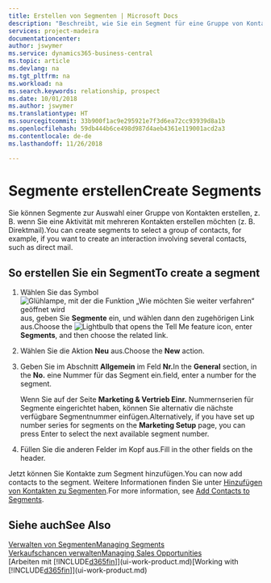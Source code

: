 ```yaml
---
title: Erstellen von Segmenten | Microsoft Docs
description: "Beschreibt, wie Sie ein Segment für eine Gruppe von Kontakten in Business Central erstellen, beispielsweise um mehrere Kontakte mit einer Direktsendung anzusprechen."
services: project-madeira
documentationcenter: 
author: jswymer
ms.service: dynamics365-business-central
ms.topic: article
ms.devlang: na
ms.tgt_pltfrm: na
ms.workload: na
ms.search.keywords: relationship, prospect
ms.date: 10/01/2018
ms.author: jswymer
ms.translationtype: HT
ms.sourcegitcommit: 33b900f1ac9e295921e7f3d6ea72cc93939d8a1b
ms.openlocfilehash: 59db444b6ce498d987d4aeb4361e119001acd2a3
ms.contentlocale: de-de
ms.lasthandoff: 11/26/2018

---
```

# <a name="create-segments"></a><span data-ttu-id="2097b-103">Segmente erstellen</span><span class="sxs-lookup"><span data-stu-id="2097b-103">Create Segments</span></span>
<span data-ttu-id="2097b-104">Sie können Segmente zur Auswahl einer Gruppe von Kontakten erstellen, z. B. wenn Sie eine Aktivität mit mehreren Kontakten erstellen möchten (z. B. Direktmail).</span><span class="sxs-lookup"><span data-stu-id="2097b-104">You can create segments to select a group of contacts, for example, if you want to create an interaction involving several contacts, such as direct mail.</span></span>

## <a name="to-create-a-segment"></a><span data-ttu-id="2097b-105">So erstellen Sie ein Segment</span><span class="sxs-lookup"><span data-stu-id="2097b-105">To create a segment</span></span>
1. <span data-ttu-id="2097b-106">Wählen Sie das Symbol ![Glühlampe, mit der die Funktion „Wie möchten Sie weiter verfahren“ geöffnet wird](media/ui-search/search_small.png "Wie möchten Sie weiter verfahren?") aus, geben Sie **Segmente** ein, und wählen dann den zugehörigen Link aus.</span><span class="sxs-lookup"><span data-stu-id="2097b-106">Choose the ![Lightbulb that opens the Tell Me feature](media/ui-search/search_small.png "Tell me what you want to do") icon, enter **Segments**, and then choose the related link.</span></span>
2. <span data-ttu-id="2097b-107">Wählen Sie die Aktion **Neu** aus.</span><span class="sxs-lookup"><span data-stu-id="2097b-107">Choose the **New** action.</span></span>
3. <span data-ttu-id="2097b-108">Geben Sie im Abschnitt **Allgemein** im Feld **Nr.**</span><span class="sxs-lookup"><span data-stu-id="2097b-108">In the **General** section, in the **No.**</span></span> <span data-ttu-id="2097b-109">eine Nummer für das Segment ein.</span><span class="sxs-lookup"><span data-stu-id="2097b-109">field, enter a number for the segment.</span></span>

    <span data-ttu-id="2097b-110">Wenn Sie auf der Seite **Marketing & Vertrieb Einr.** Nummernserien für Segmente eingerichtet haben, können Sie alternativ die nächste verfügbare Segmentnummer einfügen.</span><span class="sxs-lookup"><span data-stu-id="2097b-110">Alternatively, if you have set up number series for segments on the **Marketing Setup** page, you can press Enter to select the next available segment number.</span></span>
4. <span data-ttu-id="2097b-111">Füllen Sie die anderen Felder im Kopf aus.</span><span class="sxs-lookup"><span data-stu-id="2097b-111">Fill in the other fields on the header.</span></span>

<span data-ttu-id="2097b-112">Jetzt können Sie Kontakte zum Segment hinzufügen.</span><span class="sxs-lookup"><span data-stu-id="2097b-112">You can now add contacts to the segment.</span></span> <span data-ttu-id="2097b-113">Weitere Informationen finden Sie unter [Hinzufügen von Kontakten zu Segmenten](marketing-add-contact-segment.md).</span><span class="sxs-lookup"><span data-stu-id="2097b-113">For more information, see [Add Contacts to Segments](marketing-add-contact-segment.md).</span></span>

## <a name="see-also"></a><span data-ttu-id="2097b-114">Siehe auch</span><span class="sxs-lookup"><span data-stu-id="2097b-114">See Also</span></span>
[<span data-ttu-id="2097b-115">Verwalten von Segmenten</span><span class="sxs-lookup"><span data-stu-id="2097b-115">Managing Segments</span></span>](marketing-segments.md)  
[<span data-ttu-id="2097b-116">Verkaufschancen verwalten</span><span class="sxs-lookup"><span data-stu-id="2097b-116">Managing Sales Opportunities</span></span>](marketing-manage-sales-opportunities.md)  
<span data-ttu-id="2097b-117">[Arbeiten mit [!INCLUDE[d365fin](includes/d365fin_md.md)]](ui-work-product.md)</span><span class="sxs-lookup"><span data-stu-id="2097b-117">[Working with [!INCLUDE[d365fin](includes/d365fin_md.md)]](ui-work-product.md)</span></span>  

